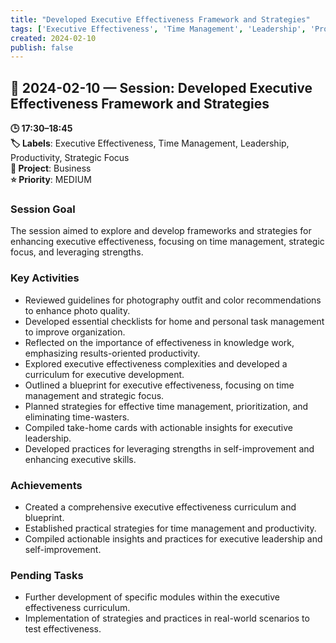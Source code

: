 ```yaml
---
title: "Developed Executive Effectiveness Framework and Strategies"
tags: ['Executive Effectiveness', 'Time Management', 'Leadership', 'Productivity', 'Strategic Focus']
created: 2024-02-10
publish: false
---
```


## 📅 2024-02-10 — Session: Developed Executive Effectiveness Framework and Strategies

**🕒 17:30–18:45**  
**🏷️ Labels**: Executive Effectiveness, Time Management, Leadership, Productivity, Strategic Focus  
**📂 Project**: Business  
**⭐ Priority**: MEDIUM  


### Session Goal
The session aimed to explore and develop frameworks and strategies for enhancing executive effectiveness, focusing on time management, strategic focus, and leveraging strengths.

### Key Activities
- Reviewed guidelines for photography outfit and color recommendations to enhance photo quality.
- Developed essential checklists for home and personal task management to improve organization.
- Reflected on the importance of effectiveness in knowledge work, emphasizing results-oriented productivity.
- Explored executive effectiveness complexities and developed a curriculum for executive development.
- Outlined a blueprint for executive effectiveness, focusing on time management and strategic focus.
- Planned strategies for effective time management, prioritization, and eliminating time-wasters.
- Compiled take-home cards with actionable insights for executive leadership.
- Developed practices for leveraging strengths in self-improvement and enhancing executive skills.

### Achievements
- Created a comprehensive executive effectiveness curriculum and blueprint.
- Established practical strategies for time management and productivity.
- Compiled actionable insights and practices for executive leadership and self-improvement.

### Pending Tasks
- Further development of specific modules within the executive effectiveness curriculum.
- Implementation of strategies and practices in real-world scenarios to test effectiveness.
